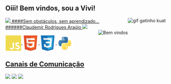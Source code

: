 ### 

<!--
**vivianassis/vivianassis** is a ✨ _special_ ✨ repository because its `README.md` (this file) appears on your GitHub profile.

Here are some ideas to get you started:

- 🔭 I’m currently working on ...
- 🌱 I’m currently learning ...
- 👯 I’m looking to collaborate on ...
- 🤔 I’m looking for help with ...
- 💬 Ask me about ...
- 📫 How to reach me: ...
- 😄 Pronouns: ...
- ⚡ Fun fact: ...
-->
## Oiii! Bem vindos, sou a Vivi! 
 <div> <img align="right" height="180em" opacity="0.5" alt="gif gatinho kuat" src="https://res.cloudinary.com/practicaldev/image/fetch/s--TtstsNPO--/c_imagga_scale,f_auto,fl_progressive,h_500,q_66,w_1000/https://thepracticaldev.s3.amazonaws.com/i/ew0j0z5tw6qjxx6xtdu1.gif"> </div>
 <div>
  <a href="https://github.com/vivianassis">
  <img height="180em" src="https://github-readme-stats.vercel.app/api?username=vivianassis&show_icons=true&theme=dracula&include_all_commits=true&count_private=true"/>
   <div style="display: inline">
    ####Sem obstáculos, sem aprendizado... <br>
    ######Claudemir Rodrigues Araújo
   </div>
   <img height="150em" src="https://github-readme-stats.vercel.app/api/top-langs/?username=vivianassis&layout=compact&langs_count=16&theme=dracula"/>
</div>
 
  <div> <img align="right" height="180em" alt="Bem vindos" src="https://i.imgur.com/8R2KeZC.jpeg"> </div>
   <div style="display: inline_block"><br>
  <img align="center" alt="Vivi-Js" height="50em" src="https://raw.githubusercontent.com/devicons/devicon/master/icons/javascript/javascript-plain.svg">
  <img align="center" alt="Vivi-HTML" height="50em" src="https://raw.githubusercontent.com/devicons/devicon/master/icons/html5/html5-original.svg">
  <img align="center" alt="Vivi-CSS" height="50em" src="https://raw.githubusercontent.com/devicons/devicon/master/icons/css3/css3-original.svg">
  <img align="center" alt="Vivi-Python" height="50em" src="https://raw.githubusercontent.com/devicons/devicon/master/icons/python/python-original.svg">
 </div>
  
 
 ## Canais de Comunicação
<div> 
  <a href="https://www.youtube.com/channel/UC-U5xQGEP6vFC50ed9IJiFQ" target="_blank"><img src="https://img.shields.io/badge/YouTube-FF0000?style=for-the-badge&logo=youtube&logoColor=white" target="_blank"></a>
  <a href = "mailto:vivianassis11@gmail.com"><img src="https://img.shields.io/badge/-Gmail-%23333?style=for-the-badge&logo=gmail&logoColor=white" target="_blank"></a>
  <a href="https://www.linkedin.com/in/viviana-assis-573874212/" target="_blank"><img src="https://img.shields.io/badge/-LinkedIn-%230077B5?style=for-the-badge&logo=linkedin&logoColor=white" target="_blank"></a> 
 
</div>
